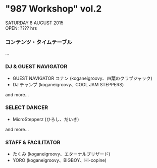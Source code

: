 # "987 Workshop" vol.2

SATURDAY 8 AUGUST 2015  
OPEN: ???? hrs

### コンテンツ・タイムテーブル

...

### DJ & GUEST NAVIGATOR
- GUEST NAVIGATOR コナン (koganeigroovy、四葉のクラブジャック)
- DJ チャンプ (koganeigroovy、COOL JAM STEPPERS)

and more...

### SELECT DANCER
- MicroStepperz (ひろし、だいき)

and more...

### STAFF & FACILITATOR
- たくみ (koganeigroovy、エターナルブリザード)
- YORO (koganeigroovy、BIGBOY、Hi-copine)
